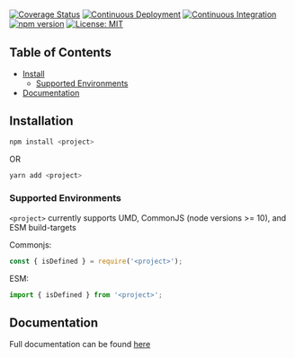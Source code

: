 # <project>


[![Coverage Status](https://coveralls.io/repos/github/MatthewZito/<project>/badge.svg?branch=master)](https://coveralls.io/github/MatthewZito/<project>?branch=master)
[![Continuous Deployment](https://github.com/MatthewZito/<project>/actions/workflows/cd.yml/badge.svg)](https://github.com/MatthewZito/<project>/actions/workflows/cd.yml)
[![Continuous Integration](https://github.com/MatthewZito/<project>/actions/workflows/ci.yml/badge.svg)](https://github.com/MatthewZito/<project>/actions/workflows/ci.yml)
[![npm version](https://badge.fury.io/js/<project>.svg)](https://badge.fury.io/js/<project>)
[![License: MIT](https://img.shields.io/badge/License-MIT-yellow.svg)](https://opensource.org/licenses/MIT)

## Table of Contents

- [Install](#install)
  - [Supported Environments](#support)
- [Documentation](#docs)


## <a name="install"></a> Installation

```bash
npm install <project>
```

OR

```bash
yarn add <project>
```

### <a name="support"></a>  Supported Environments

`<project>` currently supports UMD, CommonJS (node versions >= 10), and ESM build-targets

Commonjs:

```js
const { isDefined } = require('<project>');
```

ESM:

```js
import { isDefined } from '<project>';
```

## <a name="docs"></a> Documentation

Full documentation can be found [here](https://matthewzito.github.io/<project>/<project>.html)
